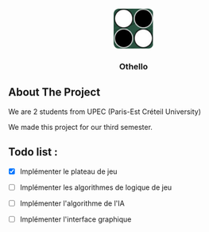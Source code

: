 <!-- PROJECT LOGO -->
<br />
<div align="center">
    <a href="https://git-etudiants.lacl.fr/u32100235/othello">
        <img src="img/logo.png" alt="Logo" width="80" height="80">
    </a>
    <h3 align="center">Othello</h3>
</div>

## About The Project

We are 2 students from UPEC (Paris-Est Créteil University)

We made this project for our third semester.

## Todo list : 
- [x] Implémenter le plateau de jeu
- [ ] Implémenter les algorithmes de logique de jeu
- [ ] Implémenter l'algorithme de l'IA
- [ ] Implémenter l'interface graphique


